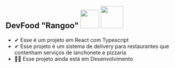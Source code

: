 <h2>DevFood "Rangoo"
    <img height='50px' width='50px' src="https://img.icons8.com/office/80/000000/react.png"/>
    <img height='60px' width='60px' src="https://img.icons8.com/fluency/96/000000/typescript.png"/>
</h2>
<ul>
    <li> ✔ Esse é um projeto em React com Typescript</li>
    <li> ✔ Esse projeto é um sistema de delivery para restaurantes que contenham serviços de lanchonete e pizzaria</li>
    <li> 👨‍💻 Esse projeto ainda está em Desenvolvimento </li>
</ul>
